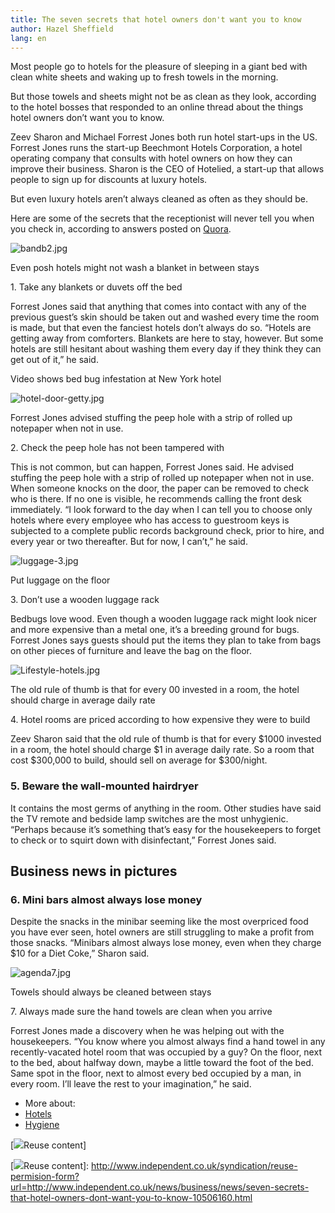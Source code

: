 ```yaml
---
title: The seven secrets that hotel owners don't want you to know
author: Hazel Sheffield
lang: en
---
```


Most people go to hotels for the pleasure of sleeping in a giant bed with clean white sheets and waking up to fresh towels in the morning.

But those towels and sheets might not be as clean as they look, according to the hotel bosses that responded to an online thread about the things hotel owners don’t want you to know.

Zeev Sharon and Michael Forrest Jones both run hotel start-ups in the US. Forrest Jones runs the start-up Beechmont Hotels Corporation, a hotel operating company that consults with hotel owners on how they can improve their business. Sharon is the CEO of Hotelied, a start-up that allows people to sign up for discounts at luxury hotels.

But even luxury hotels aren’t always cleaned as often as they should be.

Here are some of the secrets that the receptionist will never tell you when you check in, according to answers posted on [Quora].

![bandb2.jpg]

Even posh hotels might not wash a blanket in between stays

1\. Take any blankets or duvets off the bed

Forrest Jones said that anything that comes into contact with any of the previous guest’s skin should be taken out and washed every time the room is made, but that even the fanciest hotels don’t always do so. “Hotels are getting away from comforters. Blankets are here to stay, however. But some hotels are still hesitant about washing them every day if they think they can get out of it,” he said.

Video shows bed bug infestation at New York hotel

![hotel-door-getty.jpg]

Forrest Jones advised stuffing the peep hole with a strip of rolled up notepaper when not in use.

2\. Check the peep hole has not been tampered with

This is not common, but can happen, Forrest Jones said. He advised stuffing the peep hole with a strip of rolled up notepaper when not in use. When someone knocks on the door, the paper can be removed to check who is there. If no one is visible, he recommends calling the front desk immediately. “I look forward to the day when I can tell you to choose only hotels where every employee who has access to guestroom keys is subjected to a complete public records background check, prior to hire, and every year or two thereafter. But for now, I can’t,” he said.

![luggage-3.jpg]

Put luggage on the floor

3\. Don’t use a wooden luggage rack

Bedbugs love wood. Even though a wooden luggage rack might look nicer and more expensive than a metal one, it’s a breeding ground for bugs. Forrest Jones says guests should put the items they plan to take from bags on other pieces of furniture and leave the bag on the floor.

![Lifestyle-hotels.jpg]

The old rule of thumb is that for every 00 invested in a room, the hotel should charge in average daily rate

4\. Hotel rooms are priced according to how expensive they were to build

Zeev Sharon said that the old rule of thumb is that for every \$1000 invested in a room, the hotel should charge \$1 in average daily rate. So a room that cost \$300,000 to build, should sell on average for \$300/night.

### 5. Beware the wall-mounted hairdryer

It contains the most germs of anything in the room. Other studies have said the TV remote and bedside lamp switches are the most unhygienic. “Perhaps because it’s something that’s easy for the housekeepers to forget to check or to squirt down with disinfectant,” Forrest Jones said.

## Business news in pictures

### 6. Mini bars almost always lose money

Despite the snacks in the minibar seeming like the most overpriced food you have ever seen, hotel owners are still struggling to make a profit from those snacks. “Minibars almost always lose money, even when they charge \$10 for a Diet Coke,” Sharon said.

![agenda7.jpg]

Towels should always be cleaned between stays

7\. Always made sure the hand towels are clean when you arrive

Forrest Jones made a discovery when he was helping out with the housekeepers. “You know where you almost always find a hand towel in any recently-vacated hotel room that was occupied by a guy? On the floor, next to the bed, about halfway down, maybe a little toward the foot of the bed. Same spot in the floor, next to almost every bed occupied by a man, in every room. I’ll leave the rest to your imagination,” he said.

-   More about:
-   [Hotels]
-   [Hygiene]

[![][1]Reuse content]

  [Quora]: https://www.quora.com/What-are-the-things-we-dont-know-about-hotel-rooms
  [bandb2.jpg]: https://static.independent.co.uk/s3fs-public/styles/story_medium/public/thumbnails/image/2014/03/18/10/bandb2.jpg "bandb2.jpg"
  [hotel-door-getty.jpg]: https://static.independent.co.uk/s3fs-public/styles/story_medium/public/thumbnails/image/2015/05/26/11/hotel-door-getty.jpg "hotel-door-getty.jpg"
  [luggage-3.jpg]: https://static.independent.co.uk/s3fs-public/styles/story_medium/public/thumbnails/image/2013/07/31/15/luggage-3.jpg "luggage-3.jpg"
  [Lifestyle-hotels.jpg]: https://static.independent.co.uk/s3fs-public/styles/story_medium/public/thumbnails/image/2015/04/13/11/Lifestyle-hotels.jpg "Lifestyle-hotels.jpg"
  [agenda7.jpg]: https://static.independent.co.uk/s3fs-public/styles/story_medium/public/thumbnails/image/2014/03/13/16/agenda7.jpg "agenda7.jpg"
  [Hotels]: http://www.independent.co.uk/topic/Hotels
  [Hygiene]: http://www.independent.co.uk/topic/Hygiene
  [1]: http://www.independent.co.uk/sites/all/themes/ines_themes/independent_theme/img/reuse.png
  [![][1]Reuse content]: http://www.independent.co.uk/syndication/reuse-permision-form?url=http://www.independent.co.uk/news/business/news/seven-secrets-that-hotel-owners-dont-want-you-to-know-10506160.html

